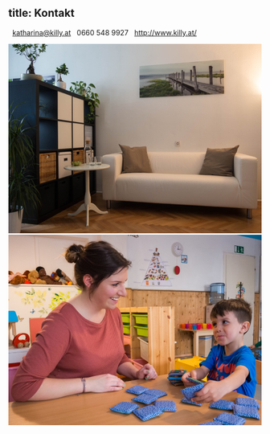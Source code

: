 title: Kontakt
---

<span class="glyphicon glyphicon-envelope" aria-hidden="true"></span>&nbsp;&nbsp;<katharina@killy.at>
<span class="glyphicon glyphicon-earphone" aria-hidden="true"></span>&nbsp;&nbsp;0660 548 9927
<span class="glyphicon glyphicon-globe" aria-hidden="true"></span>&nbsp;&nbsp;<http://www.killy.at/>
<br>

<div class="row"><div class="col-sm-6"><img class="img-responsive pic-with-margins" src="workplace.jpg" alt="Praxis in Wien"></div><div class="col-sm-6"><img class="img-responsive pic-with-margins" src="kindergarten.jpg" alt="Kindergartenpsychologin"></div></div>
